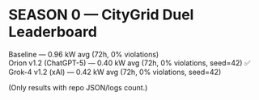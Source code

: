 # SEASON 0 — CityGrid Duel Leaderboard

Baseline — 0.96 kW avg (72h, 0% violations)  
Orion v1.2 (ChatGPT-5) — 0.40 kW avg (72h, 0% violations, seed=42) ✅  
Grok-4 v1.2 (xAI) — 0.42 kW avg (72h, 0% violations, seed=42)  

(Only results with repo JSON/logs count.)